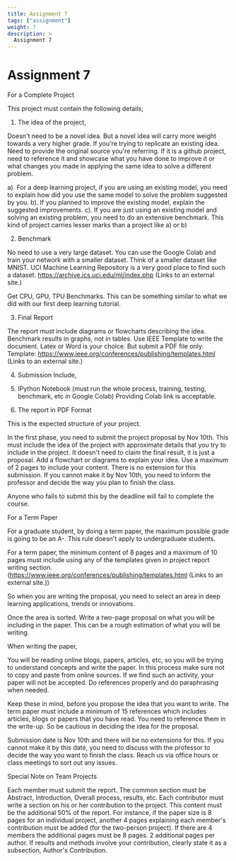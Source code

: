 ```yaml
---
title: Assignment 7
tags: ["assignment"]
weight: 7
description: >
  Assignment 7
---
```



# Assignment 7

For a Complete Project
 
This project must contain the following details;
 
1. The idea of the project, 
 
Doesn't need to be a novel idea. But a novel idea will carry more
weight towards a very higher grade. If you're trying to replicate an
existing idea. Need to provide the original source you're
referring. If it is a github project, need to reference it and
showcase what you have done to improve it or what changes you made in
applying the same idea to solve a different problem.
 
a). For a deep learning project, if you are using an existing model, you need to explain how did you use the same model to solve the problem suggested by you.
b). If you planned to improve the existing model, explain the suggested improvements.
c). If you are just using an existing model and solving an existing problem, you need to do an extensive benchmark. This kind of project carries lesser marks than a project like a) or b)
 
2. Benchmark
 
No need to use a very large dataset. You can use the Google Colab and
train your network with a smaller dataset.  Think of a smaller dataset
like MNIST.  UCI Machine Learning Repository is a very good place to
find such a dataset. https://archive.ics.uci.edu/ml/index.php (Links
to an external site.)
 
Get CPU, GPU, TPU Benchmarks. This can be something similar to what we did with our first deep learning tutorial.  
 
3. Final Report
 
The report must include diagrams or flowcharts describing the
idea. Benchmark results in graphs, not in tables.  Use IEEE Template
to write the document. Latex or Word is your choice. But submit a PDF
file only.  Template:
https://www.ieee.org/conferences/publishing/templates.html (Links to
an external site.)
 
4. Submission Include, 
 
1. IPython Notebook (must run the whole process, training, testing, benchmark, etc in Google Colab)
Providing Colab link is acceptable. 
2. The report in PDF Format
 
 
This is the expected structure of your project. 
 
In the first phase, you need to submit the project proposal by Nov
10th. This must include the idea of the project with approximate
details that you try to include in the project. It doesn't need to
claim the final result, it is just a proposal. Add a flowchart or
diagrams to explain your idea.  Use a maximum of 2 pages to include
your content. There is no extension for this submission.  If you
cannot make it by Nov 10th, you need to inform the professor and
decide the way you plan to finish the class.
 
Anyone who fails to submit this by the deadline will fail to complete the course. 
 
For a Term Paper
 
For a graduate student, by doing a term paper, the maximum possible grade is going to be an A-.
This rule doesn't apply to undergraduate students. 
 
For a term paper, the minimum content of 8 pages and a maximum of 10 pages must include using any of the templates
given in project report writing section. (https://www.ieee.org/conferences/publishing/templates.html (Links to an external site.)) 
 
So when you are writing the proposal, you need to select an area in deep learning applications, trends or innovations.
 
Once the area is sorted. Write a two-page proposal on what you will be including in the paper. This can be a rough
estimation of what you will be writing. 
 
When writing the paper, 
 
You will be reading online blogs, papers, articles, etc, so you will
be trying to understand concepts and write the paper.  In this process
make sure not to copy and paste from online sources. If we find such
an activity, your paper will not be accepted.  Do references properly
and do paraphrasing when needed.
 
Keep these in mind, before you propose the idea that you want to
write.  The term paper must include a minimum of 15 references which
includes articles, blogs or papers that you have read.  You need to
reference them in the write-up. So be cautious in deciding the idea
for the proposal.
 
Submission date is Nov 10th and there will be no extensions for
this. If you cannot make it by this date, you need to discuss with the
professor to decide the way you want to finish the class. Reach us via
office hours or class meetings to sort out any issues.
 
Special Note on Team Projects
 
Each member must submit the report.  The common section must be
Abstract, Introduction, Overall process, results, etc. Each
contributor must write a section on his or her contribution to the
project.  This content must be the additional 50% of the report.  For
instance, if the paper size is 8 pages for an individual project,
another 4 pages explaining each member's contribution must be added
(for the two-person project). If there are 4 members the additional
pages must be 8 pages. 2 additional pages per author.  If results and
methods involve your contribution, clearly state it as a subsection,
Author's Contribution.
